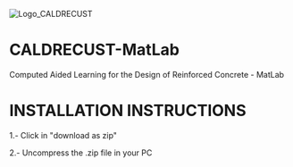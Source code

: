 ![Logo_CALDRECUST](https://github.com/caldrecust/CALDRECUST-MatLab/assets/157812419/73d9ec15-1449-4804-ac11-0ab9c6a434ee)

# CALDRECUST-MatLab
Computed Aided Learning for the Design of Reinforced Concrete - MatLab

# INSTALLATION INSTRUCTIONS
1.- Click in "download as zip"

2.- Uncompress the .zip file in your PC
